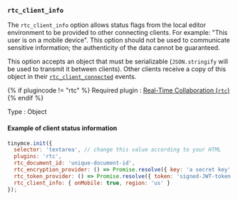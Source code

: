 ### `rtc_client_info`

The `rtc_client_info` option allows status flags from the local editor environment to be provided to other connecting clients. For example: "This user is on a mobile device". This option should not be used to communicate sensitive information; the authenticity of the data cannot be guaranteed.

This option accepts an object that must be serializable (`JSON.stringify` will be used to transmit it between clients). Other clients receive a copy of this object in their [`rtc_client_connected`](#rtc_client_connected) events.

{% if plugincode != "rtc" %}
Required plugin
: [Real-Time Collaboration (`rtc`)]({{site.baseurl}}/plugins-ref/premium/rtc/)
{% endif %}

Type
: Object

#### Example of client status information

```js
tinymce.init({
  selector: 'textarea', // change this value according to your HTML
  plugins: 'rtc',
  rtc_document_id: 'unique-document-id',
  rtc_encryption_provider: () => Promise.resolve({ key: 'a secret key' }),
  rtc_token_provider: () => Promise.resolve({ token: 'signed-JWT-token' }),
  rtc_client_info: { onMobile: true, region: 'us' }
});
```